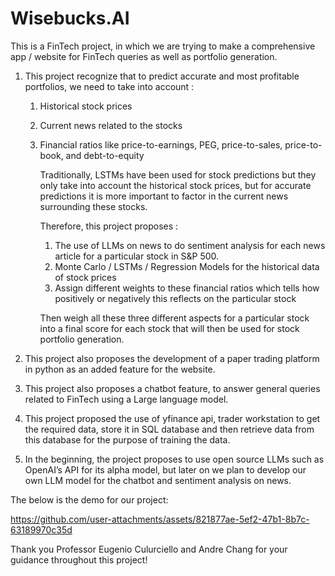 # Wisebucks.AI

This is a FinTech project, in which we are trying to make a comprehensive app / website for FinTech queries as well as portfolio generation.

1. This project recognize that to predict accurate and most profitable portfolios, we need to take into account :
    1. Historical stock prices
    2. Current news related to the stocks
    3. Financial ratios like price-to-earnings, PEG, price-to-sales, price-to-book, and debt-to-equity
        
        Traditionally, LSTMs have been used for stock predictions but they only take into account the historical stock prices, but for accurate predictions it is more important to factor in the current news surrounding these stocks.
        
        Therefore, this project proposes :
        
        1. The use of LLMs on news to do sentiment analysis for each news article for a particular stock in S&P 500.
        2. Monte Carlo / LSTMs / Regression Models for the historical data of stock prices
        3. Assign different weights to these financial ratios which tells how positively or negatively this reflects on the particular stock
        
        Then weigh all these three different aspects for a particular stock into a final score for each stock that will then be used for stock portfolio generation.
        
2. This project also proposes the development of a paper trading platform in python as an added feature for the website.
3. This project also proposes a chatbot feature, to answer general queries related to FinTech using a Large language model.
4. This project proposed the use of yfinance api, trader workstation to get the required data, store it in SQL database and then retrieve data from this database for the purpose of training the data.
5. In the beginning, the project proposes to use open source LLMs such as OpenAI’s API for its alpha model, but later on we plan to develop our own LLM model for the chatbot and sentiment analysis on news.


The below is the demo for our project:


https://github.com/user-attachments/assets/821877ae-5ef2-47b1-8b7c-63189970c35d



Thank you Professor Eugenio Culurciello and Andre Chang for your guidance throughout this project!
